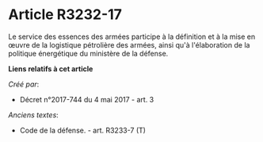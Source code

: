# Article R3232-17

Le service des essences des armées participe à la définition et à la mise en œuvre de la logistique pétrolière des armées,
ainsi qu'à l'élaboration de la politique énergétique du ministère de la défense.

**Liens relatifs à cet article**

_Créé par_:

  - Décret n°2017-744 du 4 mai 2017 - art. 3

_Anciens textes_:

  - Code de la défense. - art. R3233-7 (T)
